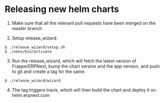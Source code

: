 # Releasing new helm charts

1. Make sure that all the relevant pull requests have been merged on the master branch

2. Setup release_wizard:
```shell
$ ./release_wizard/setup.sh
$ ./venv/bin/activate
```

3. Run the release_wizard, which will fetch the latest version of Frappe/ERPNext, bump the chart version and the app version, and push to git and create a tag for the same.
```shell
$ ./release_wizard/wizard
```

4. The tag triggers travis, which will then build the chart and deploy it on helm.erpnext.com
